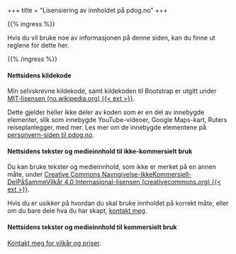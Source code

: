 +++
title = "Lisensiering av innholdet på pdog.no"
+++

{{% ingress %}}

Hvis du vil bruke noe av informasjonen på denne siden, kan du finne ut reglene for dette her.

{{% /ingress %}}

#### Nettsidens kildekode

Min selvskrevne kildekode, samt kildekoden til Bootstrap er utgitt under
[MIT-lisensen (no.wikipedia.org) {{< ext >}}][mit].

Dette gjelder heller ikke deler av koden som er en del av innebygde elementer, slik som
innebygde YouTube-videoer, Google Maps-kart, Ruters reiseplanlegger, med mer. Les mer om de
innebygde elementene på [personvern-siden til pdog.no](../personvern).

#### Nettsidens tekster og medieinnhold til ikke-kommersielt bruk

Du kan bruke tekster og medieinnhold, som ikke er merket på en annen måte, under
[Creative Commons
Navngivelse-IkkeKommersiell-DelPåSammeVilkår 4.0 Internasjonal-lisensen
(creativecommons.org) {{< ext >}}][cc].

Hvis du er usikker på hvordan du skal bruke innholdet på korrekt måte, eller om du bare dele
hva du har skapt, [kontakt meg](../kontaktinfo).

#### Nettsidens tekster og medieinnhold til kommersielt bruk

[Kontakt meg for vilkår og priser](../kontaktinfo).

[cc]: https://creativecommons.org/licenses/by-nc-sa/4.0/deed.no
[mit]: https://no.wikipedia.org/wiki/MIT-lisensen
